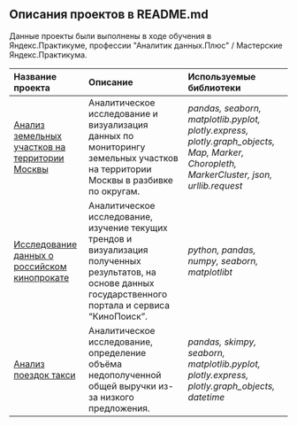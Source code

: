 ## Описания проектов в README.md

Данные проекты были выполнены в ходе обучения в Яндекс.Практикуме, профессии "Аналитик данных.Плюс" / Мастерские Яндекс.Практикума.

| Название проекта | Описание | Используемые библиотеки | 
| :---------------------- | :---------------------- | :---------------------- |
| [Анализ земельных участков на территории Москвы](Moscow_department) | Аналитическое исследование и визуализация данных по мониторингу земельных участков на территории Москвы в разбивке по округам.|*pandas, seaborn, matplotlib.pyplot, plotly.express, plotly.graph_objects, Map, Marker, Choropleth, MarkerCluster, json, urllib.request* |
| [Исследование данных о российском кинопрокате](film_distribution) | Аналитическое исследование, изучение текущих трендов и визуализация полученных результатов, на основе данных государственного портала и сервиса “КиноПоиск”.| *python, pandas, numpy, seaborn, matplotlibt* |
| [Анализ поездок такси](taxi) | Аналитическое исследование, определение объёма недополученной общей выручки из-за низкого предложения.| *pandas, skimpy, seaborn, matplotlib.pyplot, plotly.express, plotly.graph_objects, datetime* |
